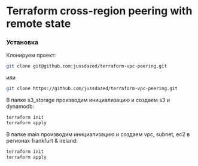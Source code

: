 # Terraform cross-region peering with remote state


### Установка


Клонируем проект:
```sh
git clone git@github.com:jussdazed/terraform-vpc-peering.git
```
или
```sh
git clone https://github.com/jussdazed/terraform-vpc-peering.git
```

В папке s3_storage производим инициализацию и создаем s3 и dynamodb:
```sh
terraform init
terraform apply
```

В папке main производим инициализацию и создаем vpc, subnet, ec2 в регионах frankfurt & ireland:
```sh
terraform init
terraform apply
```





